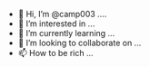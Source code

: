 - 👋 Hi, I’m @camp003 ....
- 👀 I’m interested in ...
- 🌱 I’m currently learning ...
- 💞️ I’m looking to collaborate on ...
- 📫 How to be rich ...

<!---
camp003/camp003 is a ✨ special ✨ repository because its `README.md` (this file) appears on your GitHub profile.
You can click the Preview link to take a look at your changes.
--->

